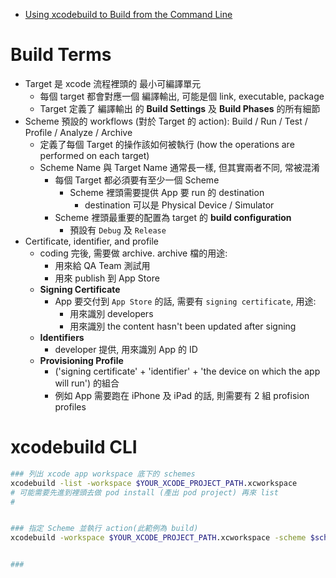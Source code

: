 
- [Using xcodebuild to Build from the Command Line](https://www.waldo.com/blog/use-xcodebuild-command-line)


# Build Terms

- Target 是 xcode 流程裡頭的 最小可編譯單元
    - 每個 target 都會對應一個 編譯輸出, 可能是個 link, executable, package
    - Target 定義了 編譯輸出 的 **Build Settings** 及 **Build Phases** 的所有細節
- Scheme 預設的 workflows (對於 Target 的 action): Build / Run / Test / Profile / Analyze / Archive
    - 定義了每個 Target 的操作該如何被執行 (how the operations are performed on each target)
    - Scheme Name 與 Target Name 通常長一樣, 但其實兩者不同, 常被混淆
        - 每個 Target 都必須要有至少一個 Scheme
            - Scheme 裡頭需要提供 App 要 run 的 destination
                - destination 可以是 Physical Device / Simulator
        - Scheme 裡頭最重要的配置為 target 的 **build configuration**
            - 預設有 `Debug` 及 `Release`
- Certificate, identifier, and profile
    - coding 完後, 需要做 archive. archive 檔的用途:
        - 用來給 QA Team 測試用
        - 用來 publish 到 App Store
    - **Signing Certificate**
        - App 要交付到 `App Store` 的話, 需要有 `signing certificate`, 用途:
            - 用來識別 developers
            - 用來識別 the content hasn't been updated after signing
    - **Identifiers**
        - developer 提供, 用來識別 App 的 ID
    - **Provisioning Profile**
        - ('signing certificate' + 'identifier' + 'the device on which the app will run') 的組合
        - 例如 App 需要跑在 iPhone 及 iPad 的話, 則需要有 2 組 profision profiles


# xcodebuild CLI

```zsh
### 列出 xcode app workspace 底下的 schemes
xcodebuild -list -workspace $YOUR_XCODE_PROJECT_PATH.xcworkspace
# 可能需要先進到裡頭去做 pod install (產出 pod project) 再來 list
# 


### 指定 Scheme 並執行 action(此範例為 build)
xcodebuild -workspace $YOUR_XCODE_PROJECT_PATH.xcworkspace -scheme $scheme build


### 
```
